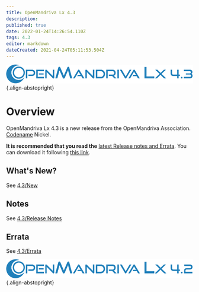 ```yaml
---
title: OpenMandriva Lx 4.3
description: 
published: true
date: 2022-01-24T14:26:54.110Z
tags: 4.3
editor: markdown
dateCreated: 2021-04-24T05:11:53.504Z
---
```


![header-tr-omlx43.svg](/assets/header-tr-omlx43.svg){.align-abstopright}

# Overview
OpenMandriva Lx 4.3 is a new release from the OpenMandriva Association. [Codename](/en/policies/codename) Nickel.

**It is recommended that you read the** [latest Release notes and Errata](https://wiki.openmandriva.org/distribution/releases/current).
You can download it following [this link](https://sourceforge.net/projects/openmandriva/files/release/4.3/).

## What's New?
See [4.3/New](/distribution/releases/omlx43/new)

## Notes
See [4.3/Release Notes](/distribution/releases/omlx43/notes)

## Errata
See [4.3/Errata](/distribution/releases/omlx43/errata)

![header-tr-omlx42.svg](/assets/header-tr-omlx42.svg){.align-abstopright}